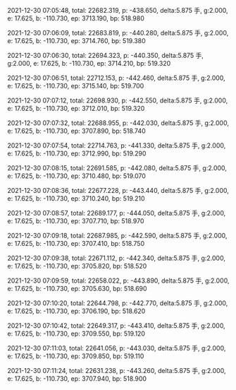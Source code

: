 2021-12-30 07:05:48, total: 22682.319, p: -438.650, delta:5.875 手, g:2.000, e: 17.625, b: -110.730, ep: 3713.190, bp: 518.980

2021-12-30 07:06:09, total: 22683.819, p: -440.280, delta:5.875 手, g:2.000, e: 17.625, b: -110.730, ep: 3714.760, bp: 519.380

2021-12-30 07:06:30, total: 22694.323, p: -440.350, delta:5.875 手, g:2.000, e: 17.625, b: -110.730, ep: 3714.210, bp: 519.320

2021-12-30 07:06:51, total: 22712.153, p: -442.460, delta:5.875 手, g:2.000, e: 17.625, b: -110.730, ep: 3715.140, bp: 519.700

2021-12-30 07:07:12, total: 22698.930, p: -442.550, delta:5.875 手, g:2.000, e: 17.625, b: -110.730, ep: 3712.010, bp: 519.320

2021-12-30 07:07:32, total: 22688.955, p: -442.030, delta:5.875 手, g:2.000, e: 17.625, b: -110.730, ep: 3707.890, bp: 518.740

2021-12-30 07:07:54, total: 22714.763, p: -441.330, delta:5.875 手, g:2.000, e: 17.625, b: -110.730, ep: 3712.990, bp: 519.290

2021-12-30 07:08:15, total: 22691.585, p: -442.080, delta:5.875 手, g:2.000, e: 17.625, b: -110.730, ep: 3710.480, bp: 519.070

2021-12-30 07:08:36, total: 22677.228, p: -443.440, delta:5.875 手, g:2.000, e: 17.625, b: -110.730, ep: 3710.240, bp: 519.210

2021-12-30 07:08:57, total: 22689.177, p: -444.050, delta:5.875 手, g:2.000, e: 17.625, b: -110.730, ep: 3707.710, bp: 518.970

2021-12-30 07:09:18, total: 22687.985, p: -442.590, delta:5.875 手, g:2.000, e: 17.625, b: -110.730, ep: 3707.410, bp: 518.750

2021-12-30 07:09:38, total: 22671.112, p: -442.340, delta:5.875 手, g:2.000, e: 17.625, b: -110.730, ep: 3705.820, bp: 518.520

2021-12-30 07:09:59, total: 22658.022, p: -443.890, delta:5.875 手, g:2.000, e: 17.625, b: -110.730, ep: 3705.630, bp: 518.690

2021-12-30 07:10:20, total: 22644.798, p: -442.770, delta:5.875 手, g:2.000, e: 17.625, b: -110.730, ep: 3706.190, bp: 518.620

2021-12-30 07:10:42, total: 22649.317, p: -443.410, delta:5.875 手, g:2.000, e: 17.625, b: -110.730, ep: 3709.550, bp: 519.120

2021-12-30 07:11:03, total: 22641.056, p: -443.030, delta:5.875 手, g:2.000, e: 17.625, b: -110.730, ep: 3709.850, bp: 519.110

2021-12-30 07:11:24, total: 22631.238, p: -443.260, delta:5.875 手, g:2.000, e: 17.625, b: -110.730, ep: 3707.940, bp: 518.900